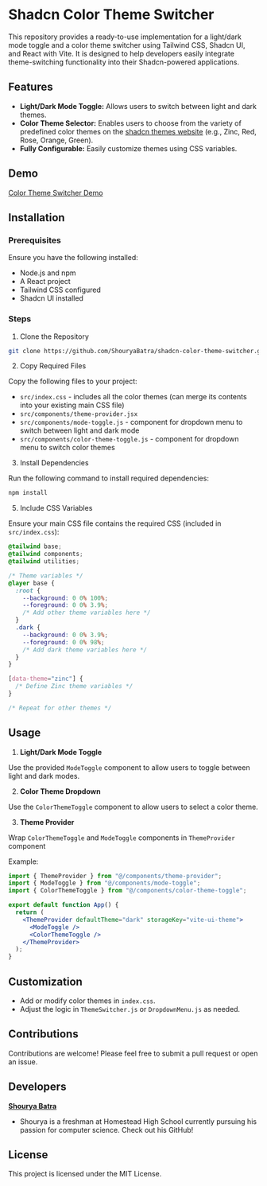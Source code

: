 # Shadcn Color Theme Switcher

This repository provides a ready-to-use implementation for a light/dark mode toggle and a color theme switcher using Tailwind CSS, Shadcn UI, and React with Vite. It is designed to help developers easily integrate theme-switching functionality into their Shadcn-powered applications.

## Features

- **Light/Dark Mode Toggle:** Allows users to switch between light and dark themes.
- **Color Theme Selector:** Enables users to choose from the variety of predefined color themes on the [shadcn themes website](https://ui.shadcn.com/themes) (e.g., Zinc, Red, Rose, Orange, Green).
- **Fully Configurable:** Easily customize themes using CSS variables.

## Demo

[Color Theme Switcher Demo](https://shadcn-color-theme-switcher.vercel.app/)

## Installation

### Prerequisites

Ensure you have the following installed:

- Node.js and npm
- A React project
- Tailwind CSS configured
- Shadcn UI installed

### Steps

1. Clone the Repository

```bash
git clone https://github.com/ShouryaBatra/shadcn-color-theme-switcher.git
```

2. Copy Required Files

Copy the following files to your project:

- `src/index.css` - includes all the color themes (can merge its contents into your existing main CSS file)
- `src/components/theme-provider.jsx`
- `src/components/mode-toggle.js` - component for dropdown menu to switch between light and dark mode
- `src/components/color-theme-toggle.js` - component for dropdown menu to switch color themes

3. Install Dependencies

Run the following command to install required dependencies:

```bash
npm install
```

5. Include CSS Variables

Ensure your main CSS file contains the required CSS (included in `src/index.css`):

```css
@tailwind base;
@tailwind components;
@tailwind utilities;

/* Theme variables */
@layer base {
  :root {
    --background: 0 0% 100%;
    --foreground: 0 0% 3.9%;
    /* Add other theme variables here */
  }
  .dark {
    --background: 0 0% 3.9%;
    --foreground: 0 0% 98%;
    /* Add dark theme variables here */
  }
}

[data-theme="zinc"] {
  /* Define Zinc theme variables */
}

/* Repeat for other themes */
```

## Usage

1. **Light/Dark Mode Toggle**

Use the provided `ModeToggle` component to allow users to toggle between light and dark modes.

2. **Color Theme Dropdown**

Use the `ColorThemeToggle` component to allow users to select a color theme.

3. **Theme Provider**

Wrap `ColorThemeToggle` and `ModeToggle` components in `ThemeProvider` component

Example:

```jsx
import { ThemeProvider } from "@/components/theme-provider";
import { ModeToggle } from "@/components/mode-toggle";
import { ColorThemeToggle } from "@/components/color-theme-toggle";

export default function App() {
  return (
    <ThemeProvider defaultTheme="dark" storageKey="vite-ui-theme">
      <ModeToggle />
      <ColorThemeToggle />
    </ThemeProvider>
  );
}
```

## Customization

- Add or modify color themes in `index.css`.
- Adjust the logic in `ThemeSwitcher.js` or `DropdownMenu.js` as needed.

## Contributions

Contributions are welcome! Please feel free to submit a pull request or open an issue.

## Developers

**[Shourya Batra](https://github.com/ShouryaBatra)**

- Shourya is a freshman at Homestead High School currently pursuing his passion for computer science. Check out his GitHub!

## License

This project is licensed under the MIT License.

